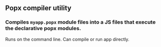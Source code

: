 
## Popx compiler utility

### Compiles `myapp.popx` module files into a JS files that execute the declarative popx modules.

Runs on the command line.  Can compile or run app directly.
